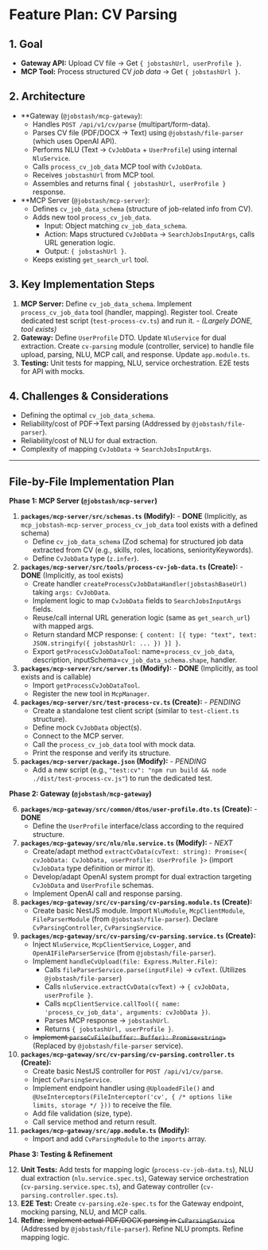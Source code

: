 # Feature Plan: CV Parsing

## 1. Goal

-   **Gateway API:** Upload CV file -> Get `{ jobstashUrl, userProfile }`.
-   **MCP Tool:** Process structured CV *job data* -> Get `{ jobstashUrl }`.

## 2. Architecture

-   **Gateway (`@jobstash/mcp-gateway`):
    -   Handles `POST /api/v1/cv/parse` (multipart/form-data).
    -   Parses CV file (PDF/DOCX -> Text) using `@jobstash/file-parser` (which uses OpenAI API).
    -   Performs NLU (Text -> `CvJobData` + `UserProfile`) using internal `NluService`.
    -   Calls `process_cv_job_data` MCP tool with `CvJobData`.
    -   Receives `jobstashUrl` from MCP tool.
    -   Assembles and returns final `{ jobstashUrl, userProfile }` response.
-   **MCP Server (`@jobstash/mcp-server`):
    -   Defines `cv_job_data_schema` (structure of job-related info from CV).
    -   Adds new tool `process_cv_job_data`.
        -   Input: Object matching `cv_job_data_schema`.
        -   Action: Maps structured `CvJobData` -> `SearchJobsInputArgs`, calls URL generation logic.
        -   Output: `{ jobstashUrl }`.
    -   Keeps existing `get_search_url` tool.

## 3. Key Implementation Steps

1.  **MCP Server:** Define `cv_job_data_schema`. Implement `process_cv_job_data` tool (handler, mapping). Register tool. Create dedicated test script (`test-process-cv.ts`) and run it. - *(Largely DONE, tool exists)*
2.  **Gateway:** Define `UserProfile` DTO. Update `NluService` for dual extraction. Create `cv-parsing` module (controller, service) to handle file upload, parsing, NLU, MCP call, and response. Update `app.module.ts`.
3.  **Testing:** Unit tests for mapping, NLU, service orchestration. E2E tests for API with mocks.

## 4. Challenges & Considerations

-   Defining the optimal `cv_job_data_schema`.
-   Reliability/cost of PDF->Text parsing (Addressed by `@jobstash/file-parser`).
-   Reliability/cost of NLU for dual extraction.
-   Complexity of mapping `CvJobData` -> `SearchJobsInputArgs`.

---

## File-by-File Implementation Plan

**Phase 1: MCP Server (`@jobstash/mcp-server`)**

1.  **`packages/mcp-server/src/schemas.ts` (Modify):** - **DONE** (Implicitly, as `mcp_jobstash-mcp-server_process_cv_job_data` tool exists with a defined schema)
    *   Define `cv_job_data_schema` (Zod schema) for structured job data extracted from CV (e.g., skills, roles, locations, seniorityKeywords).
    *   Define `CvJobData` type (`z.infer`).
2.  **`packages/mcp-server/src/tools/process-cv-job-data.ts` (Create):** - **DONE** (Implicitly, as tool exists)
    *   Create handler `createProcessCvJobDataHandler(jobstashBaseUrl)` taking `args: CvJobData`.
    *   Implement logic to map `CvJobData` fields to `SearchJobsInputArgs` fields.
    *   Reuse/call internal URL generation logic (same as `get_search_url`) with mapped args.
    *   Return standard MCP response: `{ content: [{ type: "text", text: JSON.stringify({ jobstashUrl: ... }) }] }`.
    *   Export `getProcessCvJobDataTool`: name=`process_cv_job_data`, description, inputSchema=`cv_job_data_schema.shape`, handler.
3.  **`packages/mcp-server/src/server.ts` (Modify):** - **DONE** (Implicitly, as tool exists and is callable)
    *   Import `getProcessCvJobDataTool`.
    *   Register the new tool in `McpManager`.
4.  **`packages/mcp-server/src/test-process-cv.ts` (Create):** - *PENDING*
    *   Create a standalone test client script (similar to `test-client.ts` structure).
    *   Define mock `CvJobData` object(s).
    *   Connect to the MCP server.
    *   Call the `process_cv_job_data` tool with mock data.
    *   Print the response and verify its structure.
5.  **`packages/mcp-server/package.json` (Modify):** - *PENDING*
    *   Add a new script (e.g., `"test:cv": "npm run build && node ./dist/test-process-cv.js"`) to run the dedicated test.

**Phase 2: Gateway (`@jobstash/mcp-gateway`)**

6.  **`packages/mcp-gateway/src/common/dtos/user-profile.dto.ts` (Create):** - **DONE**
    *   Define the `UserProfile` interface/class according to the required structure.
7.  **`packages/mcp-gateway/src/nlu/nlu.service.ts` (Modify):** - *NEXT*
    *   Create/adapt method `extractCvData(cvText: string): Promise<{ cvJobData: CvJobData, userProfile: UserProfile }>` (import `CvJobData` type definition or mirror it).
    *   Develop/adapt OpenAI system prompt for dual extraction targeting `CvJobData` and `UserProfile` schemas.
    *   Implement OpenAI call and response parsing.
8.  **`packages/mcp-gateway/src/cv-parsing/cv-parsing.module.ts` (Create):**
    *   Create basic NestJS module. Import `NluModule`, `McpClientModule`, `FileParserModule` (from `@jobstash/file-parser`). Declare `CvParsingController`, `CvParsingService`.
9.  **`packages/mcp-gateway/src/cv-parsing/cv-parsing.service.ts` (Create):**
    *   Inject `NluService`, `McpClientService`, `Logger`, and `OpenAIFileParserService` (from `@jobstash/file-parser`).
    *   Implement `handleCvUpload(file: Express.Multer.File)`:
        *   Calls `fileParserService.parse(inputFile)` -> `cvText`. (Utilizes `@jobstash/file-parser`)
        *   Calls `nluService.extractCvData(cvText)` -> `{ cvJobData, userProfile }`.
        *   Calls `mcpClientService.callTool({ name: 'process_cv_job_data', arguments: cvJobData })`.
        *   Parses MCP response -> `jobstashUrl`.
        *   Returns `{ jobstashUrl, userProfile }`.
    *   ~~Implement `parseCvFile(buffer: Buffer): Promise<string>`~~ (Replaced by `@jobstash/file-parser` service).
10. **`packages/mcp-gateway/src/cv-parsing/cv-parsing.controller.ts` (Create):**
    *   Create basic NestJS controller for `POST /api/v1/cv/parse`.
    *   Inject `CvParsingService`.
    *   Implement endpoint handler using `@UploadedFile()` and `@UseInterceptors(FileInterceptor('cv', { /* options like limits, storage */ }))` to receive the file.
    *   Add file validation (size, type).
    *   Call service method and return result.
11. **`packages/mcp-gateway/src/app.module.ts` (Modify):**
    *   Import and add `CvParsingModule` to the `imports` array.

**Phase 3: Testing & Refinement**

12. **Unit Tests:** Add tests for mapping logic (`process-cv-job-data.ts`), NLU dual extraction (`nlu.service.spec.ts`), Gateway service orchestration (`cv-parsing.service.spec.ts`), and Gateway controller (`cv-parsing.controller.spec.ts`).
13. **E2E Test:** Create `cv-parsing.e2e-spec.ts` for the Gateway endpoint, mocking parsing, NLU, and MCP calls.
14. **Refine:** ~~Implement actual PDF/DOCX parsing in `CvParsingService`~~ (Addressed by `@jobstash/file-parser`). Refine NLU prompts. Refine mapping logic. 